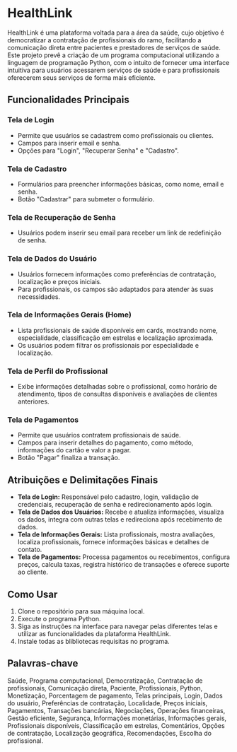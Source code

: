 # HealthLink

HealthLink é uma plataforma voltada para a área da saúde, cujo objetivo é democratizar a contratação de profissionais do ramo, facilitando a comunicação direta entre pacientes e prestadores de serviços de saúde. Este projeto prevê a criação de um programa computacional utilizando a linguagem de programação Python, com o intuito de fornecer uma interface intuitiva para usuários acessarem serviços de saúde e para profissionais oferecerem seus serviços de forma mais eficiente.

## Funcionalidades Principais

### Tela de Login
- Permite que usuários se cadastrem como profissionais ou clientes.
- Campos para inserir email e senha.
- Opções para "Login", "Recuperar Senha" e "Cadastro".

### Tela de Cadastro
- Formulários para preencher informações básicas, como nome, email e senha.
- Botão "Cadastrar" para submeter o formulário.

### Tela de Recuperação de Senha
- Usuários podem inserir seu email para receber um link de redefinição de senha.

### Tela de Dados do Usuário
- Usuários fornecem informações como preferências de contratação, localização e preços iniciais.
- Para profissionais, os campos são adaptados para atender às suas necessidades.

### Tela de Informações Gerais (Home)
- Lista profissionais de saúde disponíveis em cards, mostrando nome, especialidade, classificação em estrelas e localização aproximada.
- Os usuários podem filtrar os profissionais por especialidade e localização.

### Tela de Perfil do Profissional
- Exibe informações detalhadas sobre o profissional, como horário de atendimento, tipos de consultas disponíveis e avaliações de clientes anteriores.

### Tela de Pagamentos
- Permite que usuários contratem profissionais de saúde.
- Campos para inserir detalhes do pagamento, como método, informações do cartão e valor a pagar.
- Botão "Pagar" finaliza a transação.

## Atribuições e Delimitações Finais
- **Tela de Login:** Responsável pelo cadastro, login, validação de credenciais, recuperação de senha e redirecionamento após login.
- **Tela de Dados dos Usuários:** Recebe e atualiza informações, visualiza os dados, integra com outras telas e redireciona após recebimento de dados.
- **Tela de Informações Gerais:** Lista profissionais, mostra avaliações, localiza profissionais, fornece informações básicas e detalhes de contato.
- **Tela de Pagamentos:** Processa pagamentos ou recebimentos, configura preços, calcula taxas, registra histórico de transações e oferece suporte ao cliente.

## Como Usar
1. Clone o repositório para sua máquina local.
2. Execute o programa Python.
3. Siga as instruções na interface para navegar pelas diferentes telas e utilizar as funcionalidades da plataforma HealthLink.
4. Instale todas as blibliotecas requisitas no programa.

## Palavras-chave
Saúde, Programa computacional, Democratização, Contratação de profissionais, Comunicação direta, Paciente, Profissionais, Python, Monetização, Porcentagem de pagamento, Telas principais, Login, Dados do usuário, Preferências de contratação, Localidade, Preços iniciais, Pagamentos, Transações bancárias, Negociações, Operações financeiras, Gestão eficiente, Segurança, Informações monetárias, Informações gerais, Profissionais disponíveis, Classificação em estrelas, Comentários, Opções de contratação, Localização geográfica, Recomendações, Escolha do profissional.
